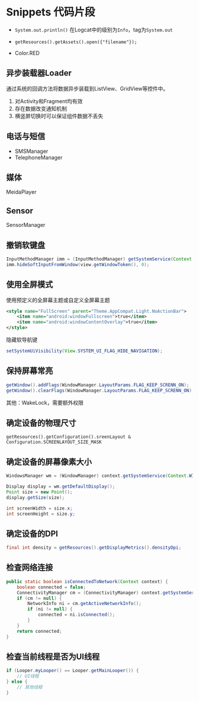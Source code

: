# Snippets 代码片段

- `System.out.println()` 在Logcat中的级别为`Info`，tag为`System.out`

- `getResources().getAssets().open({"filename"});`

- Color.RED

## 异步装载器Loader

通过系统的回调方法将数据异步装载到ListView、GridView等控件中。

1. 对Activity和Fragment均有效
2. 存在数据改变通知机制
3. 横竖屏切换时可以保证组件数据不丢失

## 电话与短信

- SMSManager
- TelephoneManager

## 媒体

MeidaPlayer

## Sensor

SensorManager

## 撤销软键盘

```java
InputMethodManager imm = (InputMethodManager) getSystemService(Context.INPUT_METHOD_SERVICE);
imm.hideSoftInputFromWindow(view.getWindowToken(), 0);
```

## 使用全屏模式

使用预定义的全屏幕主题或自定义全屏幕主题

```xml
<style name="FullScreen" parent="Theme.AppCompat.Light.NoActionBar">
    <item name="android:windowFullscreen">true</item>
    <item name="android:windowContentOverlay">true</item>
</style>
```

隐藏软导航键

```java
setSystemUiVisibility(View.SYSTEM_UI_FLAG_HIDE_NAVIGATION);
```

## 保持屏幕常亮

```java
getWindow().addFlags(WindowManager.LayoutParams.FLAG_KEEP_SCRENN_ON);
getWindow().clearFlags(WindowManager.LayoutParams.FLAG_KEEP_SCRENN_ON);
```

其他：WakeLock，需要额外权限

## 确定设备的物理尺寸

`getResources().getConfiguration().sreenLayout & Configuration.SCREENLAYOUT_SIZE_MASK`

## 确定设备的屏幕像素大小

```java
WindowsManager wm = (WindowManager) context.getSystemService(Context.WINDOWS_SERVICE);

Display display = wm.getDefaultDisplay();
Point size = new Point();
display.getSize(size);

int screenWidth = size.x;
int screenHeight = size.y;
```

## 确定设备的DPI

```java
final int density = getResources().getDisplayMetrics().densityDpi;
```

## 检查网络连接

```java
public static boolean isConnectedToNetwork(Context context) {
    boolean connected = false;
    ConnectivityManager cm = (ConnectivityManager) context.getSystemService(Context.CONNECTIVITY_SERVICE);
    if (cm != null) {
        NetworkInfo ni = cm.getActiveNetworkInfo();
        if (ni != null) {
            connected = ni.isConnected();
        }
    }
    return connected;
}
```

## 检查当前线程是否为UI线程

```java
if (Looper.myLooper() == Looper.getMainLooper()) {
    // UI线程
} else {
    // 其他线程
}
```
